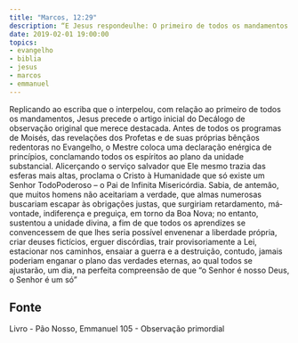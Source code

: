 ```yaml
---
title: "Marcos, 12:29"
description: “E Jesus respondeu­lhe: O primeiro de todos os mandamentos é: Ouve, ó Israel, o Senhor é nosso Deus, o Senhor é um só.”
date: 2019-02-01 19:00:00
topics: 
- evangelho
- biblia
- jesus
- marcos
- emmanuel
---
```



Replicando ao escriba que o interpelou, com relação ao primeiro de todos
os mandamentos, Jesus precede o artigo inicial do Decálogo de observação original
que merece destacada.
Antes de todos os programas de Moisés, das revelações dos Profetas e de
suas próprias bênçãos redentoras no Evangelho, o Mestre coloca uma declaração
enérgica de princípios, conclamando todos os espíritos ao plano da unidade
substancial. Alicerçando o serviço salvador que Ele mesmo trazia das esferas mais
altas, proclama o Cristo à Humanidade que só existe um Senhor Todo­Poderoso – o
Pai de Infinita Misericórdia.
Sabia, de antemão, que muitos homens não aceitariam a verdade, que almas
numerosas buscariam escapar às obrigações justas, que surgiriam retardamento, má­
vontade, indiferença e preguiça, em torno da Boa Nova; no entanto, sustentou a
unidade divina, a fim de que todos os aprendizes se convencessem de que lhes seria
possível envenenar a liberdade própria, criar deuses fictícios, erguer discórdias, trair
provisoriamente a Lei, estacionar nos caminhos, ensaiar a guerra e a destruição,
contudo, jamais poderiam enganar o plano das verdades eternas, ao qual todos se
ajustarão, um dia, na perfeita compreensão de que “o Senhor é nosso Deus, o Senhor
é um só”




## Fonte
Livro - Pão Nosso, Emmanuel
105 - Observação primordial

